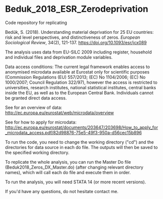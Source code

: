 # Beduk_2018_ESR_Zerodeprivation
Code repository for replicating

Bedük, S. (2018). Understanding material deprivation for 25 EU countries: risk and level perspectives, and distinctiveness of zeros. _European Sociological Review_, 34(2), 121-137. https://doi.org/10.1093/esr/jcx089

The analysis uses data from EU-SILC 2009 including register, household and individual files and deprivation module variables.

Data access conditions: The current legal framework enables access to anonymised microdata available at Eurostat only for scientific purposes (Commission Regulations (EU) 557/2013; (EC) No 1104/2006; (EC) No 1000/2007; Council Regulation 322/97), however the access is restricted to universities, research institutes, national statistical institutes, central banks inside the EU, as well as to the European Central Bank. Individuals cannot be granted direct data access.

See for an overview of data: http://ec.europa.eu/eurostat/web/microdata/overview

See for how to apply for microdata: http://ec.europa.eu/eurostat/documents/203647/203698/How_to_apply_for_microdata_access.pdf/82d98876-75e5-49f3-950a-d56cec15b896

To run the code, you need to change the working directory ("cd") and the directories for data source in each do file. The outputs will then be saved to the specified working directory.

To replicate the whole analysis, you can run the Master Do file (Beduk2018_Zeros_DX_Master.do) (after changing relevant directory names), which will call each do file and execute them in order.

To run the analysis, you will need STATA 14 (or more recent versions).

If you'd have any questions, do not hesitate contact me.

